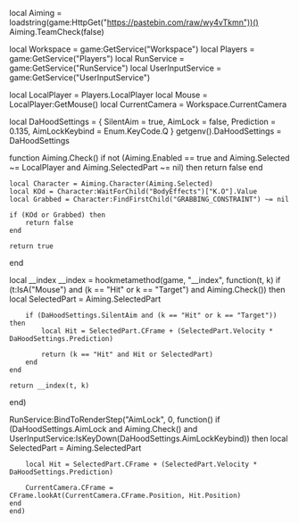 local Aiming = loadstring(game:HttpGet("https://pastebin.com/raw/wy4vTkmn"))()
Aiming.TeamCheck(false)
 
local Workspace = game:GetService("Workspace")
local Players = game:GetService("Players")
local RunService = game:GetService("RunService")
local UserInputService = game:GetService("UserInputService")
 
local LocalPlayer = Players.LocalPlayer
local Mouse = LocalPlayer:GetMouse()
local CurrentCamera = Workspace.CurrentCamera
 
local DaHoodSettings = {
    SilentAim = true,
    AimLock = false,
    Prediction = 0.135,
    AimLockKeybind = Enum.KeyCode.Q
}
getgenv().DaHoodSettings = DaHoodSettings
 
function Aiming.Check()
    if not (Aiming.Enabled == true and Aiming.Selected ~= LocalPlayer and Aiming.SelectedPart ~= nil) then
        return false
    end
 
    local Character = Aiming.Character(Aiming.Selected)
    local KOd = Character:WaitForChild("BodyEffects")["K.O"].Value
    local Grabbed = Character:FindFirstChild("GRABBING_CONSTRAINT") ~= nil
 
    if (KOd or Grabbed) then
        return false
    end
 
    return true
end
 
local __index
__index = hookmetamethod(game, "__index", function(t, k)
    if (t:IsA("Mouse") and (k == "Hit" or k == "Target") and Aiming.Check()) then
        local SelectedPart = Aiming.SelectedPart
 
        if (DaHoodSettings.SilentAim and (k == "Hit" or k == "Target")) then
            local Hit = SelectedPart.CFrame + (SelectedPart.Velocity * DaHoodSettings.Prediction)
 
            return (k == "Hit" and Hit or SelectedPart)
        end
    end
 
    return __index(t, k)
end)
 
RunService:BindToRenderStep("AimLock", 0, function()
    if (DaHoodSettings.AimLock and Aiming.Check() and UserInputService:IsKeyDown(DaHoodSettings.AimLockKeybind)) then
        local SelectedPart = Aiming.SelectedPart
 
        local Hit = SelectedPart.CFrame + (SelectedPart.Velocity * DaHoodSettings.Prediction)
 
        CurrentCamera.CFrame = CFrame.lookAt(CurrentCamera.CFrame.Position, Hit.Position)
    end
    end)
